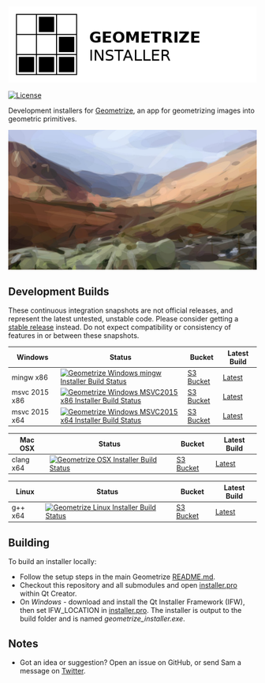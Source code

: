 [![Geometrize Installer Logo](https://github.com/Tw1ddle/geometrize-installer/blob/master/screenshots/geometrize_installer_logo.png?raw=true "Geometrize installer logo")](https://www.geometrize.co.uk/)

[![License](https://img.shields.io/badge/License-GPL%20v3-blue.svg?style=flat-square)](https://github.com/Tw1ddle/geometrize-installer/blob/master/LICENSE)

Development installers for [Geometrize](https://www.geometrize.co.uk/), an app for geometrizing images into geometric primitives.

[![Geometrized Borrowdale](https://github.com/Tw1ddle/geometrize-installer/blob/master/screenshots/borrowdale.png?raw=true "Geometrized Borrowdale in Autumn, 350 rotated ellipses")](https://www.geometrize.co.uk/)

## Development Builds

These continuous integration snapshots are not official releases, and represent the latest untested, unstable code. Please consider getting a [stable release](https://www.geometrize.co.uk/) instead. Do not expect compatibility or consistency of features in or between these snapshots.

| Windows       | Status  | Bucket | Latest Build
| ------------- | ------- | ------ | ------------
| mingw x86     | [![Geometrize Windows mingw Installer Build Status](https://ci.appveyor.com/api/projects/status/lxexrj30ndqlruhd?svg=true)](https://ci.appveyor.com/project/Tw1ddle/geometrize-installer) | [S3 Bucket](https://s3.amazonaws.com/geometrize-installer-bucket/index.html?breadcrumb=windows%2Fmingw53_32%2F) | [Latest](https://s3.amazonaws.com/geometrize-installer-bucket/index.html?breadcrumb=windows%2Fmingw53_32%2F&dl_latest=true)
| msvc 2015 x86 | [![Geometrize Windows MSVC2015 x86 Installer Build Status](https://ci.appveyor.com/api/projects/status/lxexrj30ndqlruhd?svg=true)](https://ci.appveyor.com/project/Tw1ddle/geometrize-installer) | [S3 Bucket](https://s3.amazonaws.com/geometrize-installer-bucket/index.html?breadcrumb=windows%2Fmsvc2015%2F) | [Latest](https://s3.amazonaws.com/geometrize-installer-bucket/index.html?breadcrumb=windows%2Fmsvc2015%2F&dl_latest=true)
| msvc 2015 x64 | [![Geometrize Windows MSVC2015 x64 Installer Build Status](https://ci.appveyor.com/api/projects/status/lxexrj30ndqlruhd?svg=true)](https://ci.appveyor.com/project/Tw1ddle/geometrize-installer) | [S3 Bucket](https://s3.amazonaws.com/geometrize-installer-bucket/index.html?breadcrumb=windows%2Fmsvc2015_64%2F) | [Latest](https://s3.amazonaws.com/geometrize-installer-bucket/index.html?breadcrumb=windows%2Fmsvc2015_64%2F&dl_latest=true)

| Mac OSX       | Status  | Bucket | Latest Build
| ------------- | ------- | ------ | ------------
| clang x64     | [![Geometrize OSX Installer Build Status](https://img.shields.io/travis/Tw1ddle/geometrize-installer.svg?style=flat-square)](https://travis-ci.org/Tw1ddle/geometrize-installer) | [S3 Bucket](https://s3.amazonaws.com/geometrize-installer-bucket/index.html?breadcrumb=osx%2F) | [Latest](https://s3.amazonaws.com/geometrize-installer-bucket/index.html?breadcrumb=osx%2F&dl_latest=true)

| Linux         | Status  | Bucket | Latest Build
| ------------- | ------- | ------ | ------------
| g++ x64       | [![Geometrize Linux Installer Build Status](https://img.shields.io/travis/Tw1ddle/geometrize-installer.svg?style=flat-square)](https://travis-ci.org/Tw1ddle/geometrize-installer) | [S3 Bucket](https://s3.amazonaws.com/geometrize-installer-bucket/index.html?breadcrumb=linux%2F) | [Latest](https://s3.amazonaws.com/geometrize-installer-bucket/index.html?breadcrumb=linux%2F&dl_latest=true)

## Building

To build an installer locally:

 * Follow the setup steps in the main Geometrize [README.md](https://github.com/Tw1ddle/geometrize/blob/master/README.md).
 * Checkout this repository and all submodules and open [installer.pro](https://github.com/Tw1ddle/geometrize-installer/blob/master/installer.pro) within Qt Creator.
 * On *Windows* - download and install the Qt Installer Framework (IFW), then set IFW_LOCATION in [installer.pro](https://github.com/Tw1ddle/geometrize-installer/blob/master/installer.pro). The installer is output to the build folder and is named *geometrize_installer.exe*.

## Notes
 * Got an idea or suggestion? Open an issue on GitHub, or send Sam a message on [Twitter](https://twitter.com/Sam_Twidale).